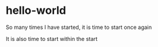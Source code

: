 # hello-world
So many times I have started, it is time to start once again

It is also time to start within the start
